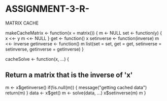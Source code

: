# ASSIGNMENT-3-R-
MATRIX CACHE 

makeCacheMatrix <- function(x = matrix()) {
m <- NULL
set <- function(y)
{
x <<- y
m <<- NULL
}
get <- function() x
setinverse <- function(inverse) m <<- inverse
getinverse <- function() m
list(set = set, get = get, setinverse = setinverse, getinverse = getinverse)
}

cacheSolve <- function(x, ...) {

## Return a matrix that is the inverse of 'x'
m <- x$getinverse()
if(!is.null(m)) {
message("getting cached data")
return(m)
}
data <- x$get()
m <- solve(data, ...)
x$setinverse(m)
m
}
